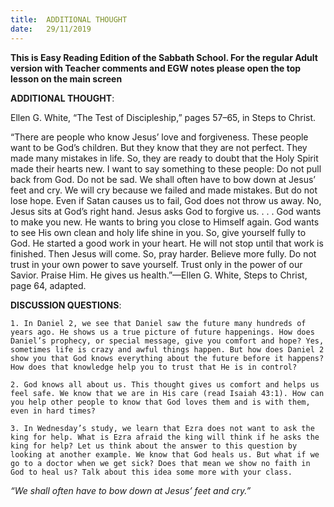 ```yaml
---
title:  ADDITIONAL THOUGHT
date:   29/11/2019
---
```


**This is Easy Reading Edition of the Sabbath School. For the regular Adult version with Teacher comments and EGW notes please open the top lesson on the main screen** 

**ADDITIONAL THOUGHT**: 

Ellen G. White, “The Test of Discipleship,” pages 57–65, in Steps to Christ. 

“There are people who know Jesus’ love and forgiveness. These people want to be God’s children. But they know that they are not perfect. They made many mistakes in life. So, they are ready to doubt that the Holy Spirit made their hearts new. I want to say something to these people: Do not pull back from God. Do not be sad. We shall often have to bow down at Jesus’ feet and cry. We will cry because we failed and made mistakes. But do not lose hope. Even if Satan causes us to fail, God does not throw us away. No, Jesus sits at God’s right hand. Jesus asks God to forgive us. . . . God wants to make you new. He wants to bring you close to Himself again. God wants to see His own clean and holy life shine in you. So, give yourself fully to God. He started a good work in your heart. He will not stop until that work is finished. Then Jesus will come. So, pray harder. Believe more fully. Do not trust in your own power to save yourself. Trust only in the power of our Savior. Praise Him. He gives us health.”—Ellen G. White, Steps to Christ, page 64, adapted.

**DISCUSSION QUESTIONS**: 

`1. In Daniel 2, we see that Daniel saw the future many hundreds of years ago. He shows us a true picture of future happenings. How does Daniel’s prophecy, or special message, give you comfort and hope? Yes, sometimes life is crazy and awful things happen. But how does Daniel 2 show you that God knows everything about the future before it happens? How does that knowledge help you to trust that He is in control?`

`2. God knows all about us. This thought gives us comfort and helps us feel safe. We know that we are in His care (read Isaiah 43:1). How can you help other people to know that God loves them and is with them, even in hard times?`

`3. In Wednesday’s study, we learn that Ezra does not want to ask the king for help. What is Ezra afraid the king will think if he asks the king for help? Let us think about the answer to this question by looking at another example. We know that God heals us. But what if we go to a doctor when we get sick? Does that mean we show no faith in God to heal us? Talk about this idea some more with your class.`

_“We shall often have to bow down at Jesus’ feet and cry.”_